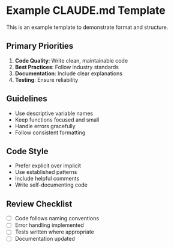 # Example CLAUDE.md Template

This is an example template to demonstrate format and structure.

## Primary Priorities
1. **Code Quality**: Write clean, maintainable code
2. **Best Practices**: Follow industry standards
3. **Documentation**: Include clear explanations
4. **Testing**: Ensure reliability

## Guidelines
- Use descriptive variable names
- Keep functions focused and small
- Handle errors gracefully
- Follow consistent formatting

## Code Style  
- Prefer explicit over implicit
- Use established patterns
- Include helpful comments
- Write self-documenting code

## Review Checklist
- [ ] Code follows naming conventions
- [ ] Error handling implemented
- [ ] Tests written where appropriate
- [ ] Documentation updated